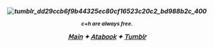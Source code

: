 <h5 align="center"



![tumblr_dd29ccb6f9b44325ec80cf16523c20c2_bd988b2c_400](https://github.com/user-attachments/assets/c1c8a9f4-fb8d-404f-a444-cc5ead016334)


<sub>c+h are always free.

[𝖬𝖺𝗂𝗇](https://github.com/7n7eIIiot) ✦ [𝖠𝗍𝖺𝖻𝗈𝗈𝗄](https://keithgane.atabook.org/) ✦ [𝖳𝗎𝗆𝖻𝗅𝗋](https://www.tumblr.com/redkogaane?source=share)
